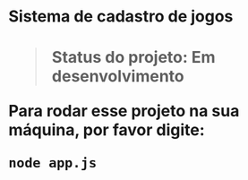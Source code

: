 <h1>Sistema de cadastro de jogos<h1>
  
>Status do projeto: Em desenvolvimento

Para rodar esse projeto na sua máquina, por favor digite:
  
```
node app.js
``` 
